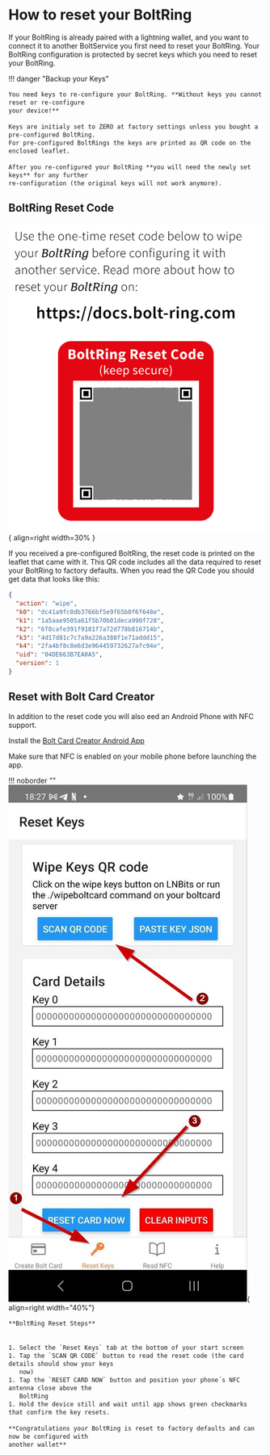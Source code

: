 # How to reset your BoltRing

If your BoltRing is already paired with a lightning wallet, and you want to connect it to another 
BoltService you first need to reset your BoltRing. Your BoltRing configuration is protected by 
secret keys which you need to reset your BoltRing. 

!!! danger "Backup your Keys"

    You need keys to re-configure your BoltRing. **Without keys you cannot reset or re-configure
    your device!**

    Keys are initialy set to ZERO at factory settings unless you bought a pre-configured BoltRing.
    For pre-configured BoltRings the keys are printed as QR code on the enclosed leaflet.
 
    After you re-configured your BoltRing **you will need the newly set keys** for any further 
    re-configuration (the original keys will not work anymore).


## BoltRing Reset Code

![Breez Logo](images/bolt-ring-reset-code.png){ align=right width=30% }

If you received a pre-configured BoltRing, the reset code is printed on the leaflet that came with
it. This QR code includes all the data required to reset your BoltRing to factory
defaults. When you read the QR Code you should get data that looks like this:

```json
{
  "action": "wipe",
  "k0": "dc41a9fc8db3766bf5e9f65b0f6f648e",
  "k1": "1a5aae9505a61f5b70b01deca990f728",
  "k2": "6f8cafe391f9181f7a72d778b816714b",
  "k3": "4d17d81c7c7a9a226a388f1e71addd15",
  "k4": "2fa4bf8c8e6d3e964459732627afc94e",
  "uid": "04DE663B7EA0A5",
  "version": 1
}
```

## Reset with Bolt Card Creator

In addition to the reset code you will also eed an Android Phone with NFC support.

Install the
[Bolt Card Creator Android App](https://play.google.com/store/apps/details?id=com.lightningnfcapp)    

Make sure that NFC is enabled on your mobile phone before launching the app.


!!! noborder ""
    ![LNbits Bolt Card Create QR Code](images/bolt-ring-reset-screen.jpg){ align=right width="40%"}

    **BoltRing Reset Steps**


    1. Select the `Reset Keys` tab at the bottom of your start screen
    1. Tap the `SCAN QR CODE` button to read the reset code (the card details should show your keys
       now)
    1. Tap the `RESET CARD NOW` button and position your phone´s NFC antenna close above the
       BoltRing
    1. Hold the device still and wait until app shows green checkmarks that confirm the key resets.

    **Congratulations your BoltRing is reset to factory defaults and can now be configured with
    another wallet**

